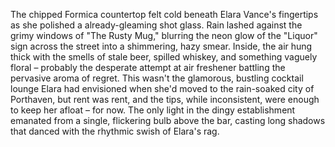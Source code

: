 The chipped Formica countertop felt cold beneath Elara Vance's fingertips as she polished a already-gleaming shot glass.  Rain lashed against the grimy windows of "The Rusty Mug," blurring the neon glow of the "Liquor" sign across the street into a shimmering, hazy smear.  Inside, the air hung thick with the smells of stale beer, spilled whiskey, and something vaguely floral – probably the desperate attempt at air freshener battling the pervasive aroma of regret.  This wasn't the glamorous, bustling cocktail lounge Elara had envisioned when she'd moved to the rain-soaked city of Porthaven, but rent was rent, and the tips, while inconsistent, were enough to keep her afloat – for now.  The only light in the dingy establishment emanated from a single, flickering bulb above the bar, casting long shadows that danced with the rhythmic swish of Elara's rag.
